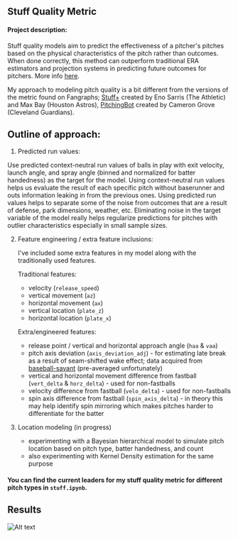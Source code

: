 ## Stuff Quality Metric

#### Project description:

Stuff quality models aim to predict the effectiveness of a pitcher's pitches based on the physical characteristics of the pitch rather than outcomes. When done correctly, this method can outperform traditional ERA estimators and projection systems in predicting future outcomes for pitchers. More info [here](https://library.fangraphs.com/pitching/stuff-location-and-pitching-primer/).

My approach to modeling pitch quality is a bit different from the versions of the metric found on Fangraphs; [Stuff+](https://www.fangraphs.com/leaders/major-league?pos=all&stats=pit&lg=all&qual=y&type=36&season=2023&month=0&season1=2023&ind=0) created by Eno Sarris (The Athletic) and Max Bay (Houston Astros), [PitchingBot](https://www.fangraphs.com/leaders/major-league?pos=all&stats=pit&lg=all&qual=y&type=25&season=2023&month=0&season1=2023&ind=0) created by Cameron Grove (Cleveland Guardians). 

## Outline of approach:

1. Predicted run values:

 Use predicted context-neutral run values of balls in play with exit velocity, launch angle, and spray angle (binned and normalized for batter handedness) as the target for the model. Using context-neutral run values helps us evaluate the result of each specific pitch without baserunner and outs information leaking in from the previous ones. Using predicted run values helps to separate some of the noise from outcomes that are a result of defense, park dimensions, weather, etc. Eliminating noise in the target variable of the model really helps regularize predictions for pitches with outlier characteristics especially in small sample sizes.

2. Feature engineering / extra feature inclusions:

    I've included some extra features in my model along with the traditionally used features.
    
    Traditional features:
    - velocity (`release_speed`)
    - vertical movement (`az`)
    - horizontal movement (`ax`)
    - vertical location (`plate_z`)
    - horizontal location (`plate_x`)

    Extra/engineered features: 
    - release point / vertical and horizontal approach angle (`haa` & `vaa`)
    - pitch axis deviation (`axis_deviation_adj`) - for estimating late break as a result of seam-shifted wake effect; data acquired from [baseball-savant](https://baseballsavant.mlb.com/leaderboard/spin-direction-pitches) (pre-averaged unfortunately)
    - vertical and horizontal movement difference from fastball (`vert_delta` & `horz_delta`) - used for non-fastballs 
    - velocity difference from fastball (`velo_delta`) - used for non-fastballs
    - spin axis difference from fastball (`spin_axis_delta`) - in theory this may help identify spin mirroring which makes pitches harder to differentiate for the batter

3. Location modeling (in progress)
    - experimenting with a Bayesian hierarchical model to simulate pitch location based on pitch type, batter handedness, and count
    - also experimenting with Kernel Density estimation for the same purpose

#### You can find the current leaders for my stuff quality metric for different pitch types in `stuff.ipynb`.

## Results
![Alt text](../images/split_halves_correlation_2023.png)